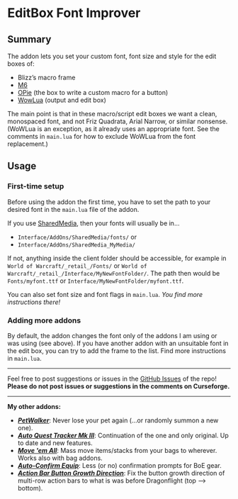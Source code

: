 # EditBox Font Improver

## Summary

The addon lets you set your custom font, font size and style for the edit boxes of:

- Blizz’s macro frame
- [M6](https://www.curseforge.com/wow/addons/m6x)
- [OPie](https://www.curseforge.com/wow/addons/opie) (the box to write a custom macro for a button)
- [WowLua](https://www.wowinterface.com/downloads/info7366-WowLua.html) (output and edit box)

The main point is that in these macro/script edit boxes we want a clean, monospaced font, and not Friz Quadrata, Arial Narrow, or similar nonsense. (WoWLua is an exception, as it already uses an appropriate font. See the comments in `main.lua` for how to exclude WoWLua from the font replacement.)

## Usage

### First-time setup

Before using the addon the first time, you have to set the path to your desired font in the `main.lua` file of the addon.

If you use [SharedMedia](https://www.curseforge.com/wow/addons/sharedmedia), then your fonts will usually be in…

- `Interface/AddOns/SharedMedia/fonts/` or
- `Interface/AddOns/SharedMedia_MyMedia/`

If not, anything inside the client folder should be accessible, for example in `World of Warcraft/_retail_/Fonts/` or `World of Warcraft/_retail_/Interface/MyNewFontFolder/`.
The path then would be `Fonts/myfont.ttf` or `Interface/MyNewFontFolder/myfont.ttf`.

You can also set font size and font flags in `main.lua`. _You find more instructions there!_

### Adding more addons

By default, the addon changes the font only of the addons I am using or was using (see above). If you have another addon with an unsuitable font in the edit box, you can try to add the frame to the list. Find more instructions in `main.lua`.

---

Feel free to post suggestions or issues in the [GitHub Issues](https://github.com/tflo/EditBox-Font-Improver/issues) of the repo!
__Please do not post issues or suggestions in the comments on Curseforge.__

---

__My other addons:__

- [___PetWalker___](https://www.curseforge.com/wow/addons/petwalker): Never lose your pet again (…or randomly summon a
  new one).
- [___Auto Quest Tracker Mk III___](https://www.curseforge.com/wow/addons/auto-quest-tracker-mk-iii): Continuation of
  the one and only original. Up to date and new features.
- [___Move 'em All___](https://www.curseforge.com/wow/addons/move-em-all): Mass move items/stacks from your bags to
  wherever. Works also with bag addons.
- [___Auto-Confirm Equip___](https://www.curseforge.com/wow/addons/auto-confirm-equip): Less (or no) confirmation
  prompts for BoE gear.
- [___Action Bar Button Growth Direction___](https://www.curseforge.com/wow/addons/action-bar-button-growth-direction):
  Fix the button growth direction of multi-row action bars to what is was before Dragonflight (top --> bottom).
